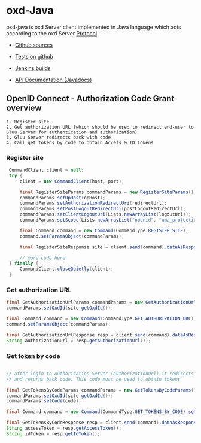 # oxd-Java
oxd-java is oxd Server client implemented in Java language which acts according to the oxd Server [Protocol](../.././oxdserver/index.md).

* [Github sources](https://github.com/GluuFederation/oxd-java)

* [Tests on github](https://github.com/GluuFederation/oxd-java/blob/master/src/test/java/org/xdi/oxd/client)

* [Jenkins builds](https://ox.gluu.org/jenkins/job/oxd-java/)

* [API Documentation (Javadocs)](https://oxd.gluu.org/api-docs/oxd-java/2.4.4)

## OpenID Connect - Authorization Code Grant overview

```
1. Register site
2. Get authorization URL (which should be used to redirect end-user to Gluu Server for authentication and authorization)
3. Gluu Server redirects back with code
4. Call get_tokens_by_code to obtain Access & ID Tokens
```

### Register site
```java
 CommandClient client = null;
 try {
     client = new CommandClient(host, port);

     final RegisterSiteParams commandParams = new RegisterSiteParams();
     commandParams.setOpHost(opHost);
     commandParams.setAuthorizationRedirectUri(redirectUrl);
     commandParams.setPostLogoutRedirectUri(postLogoutRedirectUrl);
     commandParams.setClientLogoutUri(Lists.newArrayList(logoutUri));
     commandParams.setScope(Lists.newArrayList("openid", "uma_protection", "uma_authorization"));

     final Command command = new Command(CommandType.REGISTER_SITE);
     command.setParamsObject(commandParams);

     final RegisterSiteResponse site = client.send(command).dataAsResponse(RegisterSiteResponse.class);

     // more code here
 } finally {
     CommandClient.closeQuietly(client);
 }
```

### Get authorization URL
```java
final GetAuthorizationUrlParams commandParams = new GetAuthorizationUrlParams();
commandParams.setOxdId(site.getOxdId());

final Command command = new Command(CommandType.GET_AUTHORIZATION_URL);
command.setParamsObject(commandParams);

final GetAuthorizationUrlResponse resp = client.send(command).dataAsResponse(GetAuthorizationUrlResponse.class);
String authorizationUrl = resp.getAuthorizationUrl());
```

### Get token by code
```java

// after login to Authorization Server (authorizationUrl) it redirects back to redirect_uri (registered by register_site command)
// and returns back code. This code must be used to obtain tokens

final GetTokensByCodeParams commandParams = new GetTokensByCodeParams();
commandParams.setOxdId(site.getOxdId());
commandParams.setCode(code);

final Command command = new Command(CommandType.GET_TOKENS_BY_CODE).setParamsObject(commandParams);

final GetTokensByCodeResponse resp = client.send(command).dataAsResponse(GetTokensByCodeResponse.class);
String accessToken = resp.getAccessToken();
String idToken = resp.getIdToken();

```
